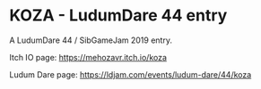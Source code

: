 # KOZA - LudumDare 44 entry
A LudumDare 44 / SibGameJam 2019 entry.

Itch IO page:
https://mehozavr.itch.io/koza

Ludum Dare page:
https://ldjam.com/events/ludum-dare/44/koza